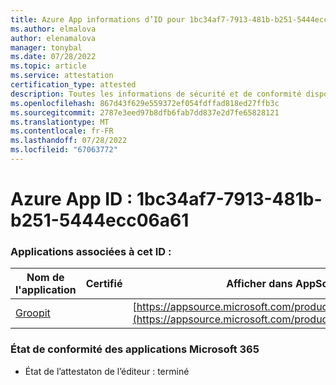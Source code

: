 ```yaml
---
title: Azure App informations d’ID pour 1bc34af7-7913-481b-b251-5444ecc06a61
ms.author: elmalova
author: elenamalova
manager: tonybal
ms.date: 07/28/2022
ms.topic: article
ms.service: attestation
certification_type: attested
description: Toutes les informations de sécurité et de conformité disponibles pour 1bc34af7-7913-481b-b251-5444ecc06a61.
ms.openlocfilehash: 867d43f629e559372ef054fdffad818ed27ffb3c
ms.sourcegitcommit: 2787e3eed97b8dfb6fab7dd837e2d7fe65828121
ms.translationtype: MT
ms.contentlocale: fr-FR
ms.lasthandoff: 07/28/2022
ms.locfileid: "67063772"
---
```

# <a name="azure-app-id-1bc34af7-7913-481b-b251-5444ecc06a61"></a>Azure App ID : 1bc34af7-7913-481b-b251-5444ecc06a61


### <a name="apps-associated-with-this-id"></a>Applications associées à cet ID :
| **Nom de l'application** | **Certifié** | **Afficher dans AppSource** |
|--------------|---------------|-----------------------|
| [Groopit](../forward/WA200003818.md) |  | [https://appsource.microsoft.com/product/office/WA200003818](https://appsource.microsoft.com/product/office/WA200003818) |

### <a name="microsoft-365-app-compliance-status"></a>État de conformité des applications Microsoft 365
- État de l’attestaton de l’éditeur : terminé
